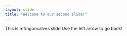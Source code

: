 ```yaml
---
layout: slide
title: "Welcome to our second slide!"
---
```

This is mfmgoncalves slide
Use the left arrow to go back!
